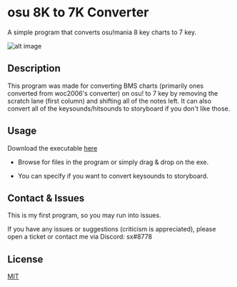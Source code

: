 # osu 8K to 7K Converter
A simple program that converts osu!mania 8 key charts to 7 key.

![alt image](https://i.imgur.com/QPe73Lw.png)

## Description
This program was made for converting BMS charts (primarily ones converted from woc2006's converter) on osu! to 7 key by removing the scratch lane (first column) and shifting all of the notes left. It can also convert all of the keysounds/hitsounds to storyboard if you don't like those.

## Usage
Download the executable [here](https://github.com/sxturndev/mania-8K-to-7K-Converter/releases/download/v1.0/osu.8k.to.7k.Converter.exe)
- Browse for files in the program or simply drag & drop on the exe.

- You can specify if you want to convert keysounds to storyboard.

## Contact & Issues
This is my first program, so you may run into issues.

If you have any issues or suggestions (criticism is appreciated), please open a ticket or contact me via Discord: sx#8778

## License
[MIT](https://choosealicense.com/licenses/mit/)
